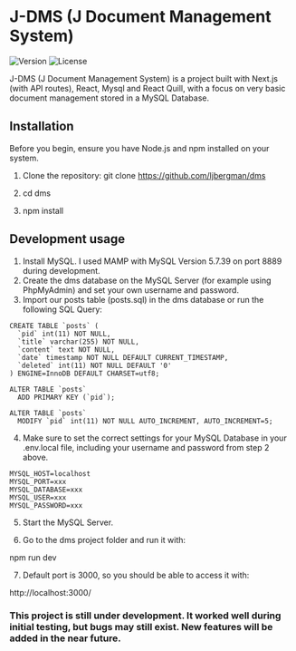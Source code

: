 # J-DMS (J Document Management System)

![Version](https://img.shields.io/badge/version-1.0.1-brightgreen)
![License](https://img.shields.io/badge/license-Private-blue)

J-DMS (J Document Management System) is a project built with Next.js (with API routes), React, Mysql and React Quill, with a focus on very basic document management stored in a MySQL Database.

## Installation

Before you begin, ensure you have Node.js and npm installed on your system.

1. Clone the repository:
   git clone https://github.com/ljbergman/dms

2. cd dms

3. npm install

## Development usage

1. Install MySQL. I used MAMP with MySQL Version 5.7.39 on port 8889 during development.
2. Create the dms database on the MySQL Server (for example using PhpMyAdmin) and set your own username and password.
3. Import our posts table (posts.sql) in the dms database or run the following SQL Query:

```plaintext
CREATE TABLE `posts` (
  `pid` int(11) NOT NULL,
  `title` varchar(255) NOT NULL,
  `content` text NOT NULL,
  `date` timestamp NOT NULL DEFAULT CURRENT_TIMESTAMP,
  `deleted` int(11) NOT NULL DEFAULT '0'
) ENGINE=InnoDB DEFAULT CHARSET=utf8;

ALTER TABLE `posts`
  ADD PRIMARY KEY (`pid`);

ALTER TABLE `posts`
  MODIFY `pid` int(11) NOT NULL AUTO_INCREMENT, AUTO_INCREMENT=5;
```

4. Make sure to set the correct settings for your MySQL Database in your .env.local file, including your username and password from step 2 above.

```plaintext
MYSQL_HOST=localhost   
MYSQL_PORT=xxx
MYSQL_DATABASE=xxx
MYSQL_USER=xxx  
MYSQL_PASSWORD=xxx
```

5. Start the MySQL Server.

6. Go to the dms project folder and run it with: 

npm run dev

7. Default port is 3000, so you should be able to access it with:

http://localhost:3000/

### This project is still under development. It worked well during initial testing, but bugs may still exist. New features will be added in the near future.


